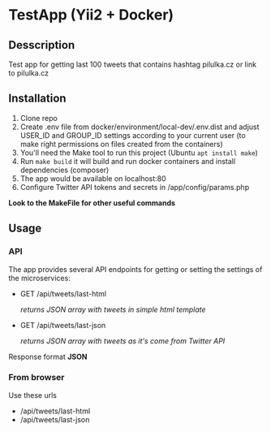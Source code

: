 # TestApp (Yii2 + Docker)

## Desscription
Test app for getting last 100 tweets that contains hashtag pilulka.cz or link to pilulka.cz

## Installation
1. Clone repo
2. Create .env file from docker/environment/local-dev/.env.dist and adjust USER_ID and GROUP_ID
   settings according to your current user (to make right permissions on files created from the containers)
3. You'll need the Make tool to run this project (Ubuntu `apt install make`)
4. Run `make build` it will build and run docker containers and install dependencies (composer)
5. The app would be available on localhost:80
6. Configure Twitter API tokens and secrets in /app/config/params.php

**Look to the MakeFile for other useful commands**

## Usage
### API
The app provides several API endpoints for getting or setting the settings of the microservices:

- GET /api/tweets/last-html
  
  _returns JSON array with tweets in simple html template_
- GET /api/tweets/last-json

  _returns JSON array with tweets as it's come from Twitter API_

Response format **JSON**

### From browser
Use these urls

- /api/tweets/last-html
- /api/tweets/last-json
